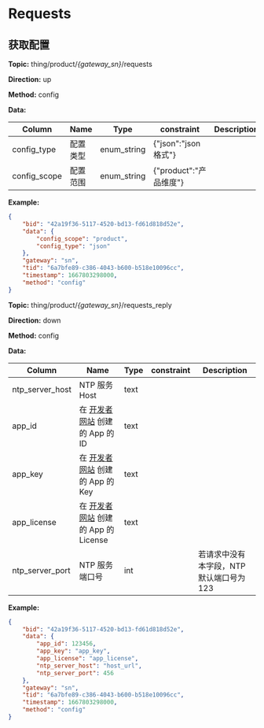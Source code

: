 








 # Requests

## 获取配置



**Topic:** thing/product/*{gateway_sn}*/requests

**Direction:** up

**Method:** config

**Data:**

|Column|Name|Type|constraint|Description|
|---|---|---|---|---|
|config_type|配置类型|enum_string| {&#34;json&#34;:&#34;json 格式&#34;} ||
|config_scope|配置范围|enum_string| {&#34;product&#34;:&#34;产品维度&#34;} ||


 



**Example:**
```json
{
	"bid": "42a19f36-5117-4520-bd13-fd61d818d52e",
	"data": {
		"config_scope": "product",
		"config_type": "json"
	},
	"gateway": "sn",
	"tid": "6a7bfe89-c386-4043-b600-b518e10096cc",
	"timestamp": 1667803298000,
	"method": "config"
}
```



**Topic:** thing/product/*{gateway_sn}*/requests_reply

**Direction:** down

**Method:** config

**Data:**

|Column|Name|Type|constraint|Description|
|---|---|---|---|---|
|ntp_server_host|NTP 服务 Host|text|  ||
|app_id|在 [开发者网站](https://developer.dji.com/user/apps/#all) 创建的 App 的 ID|text|  ||
|app_key|在 [开发者网站](https://developer.dji.com/user/apps/#all) 创建的 App 的 Key|text|  ||
|app_license|在 [开发者网站](https://developer.dji.com/user/apps/#all) 创建的 App 的 License|text|  ||
|ntp_server_port|NTP 服务端口号|int|  |若请求中没有本字段，NTP 默认端口号为 123|


 

**Example:**
```json
{
	"bid": "42a19f36-5117-4520-bd13-fd61d818d52e",
	"data": {
		"app_id": 123456,
		"app_key": "app_key",
		"app_license": "app_license",
		"ntp_server_host": "host_url",
		"ntp_server_port": 456
	},
	"gateway": "sn",
	"tid": "6a7bfe89-c386-4043-b600-b518e10096cc",
	"timestamp": 1667803298000,
	"method": "config"
}
```





